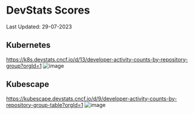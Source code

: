# DevStats Scores

Last Updated: 29-07-2023

## Kubernetes
https://k8s.devstats.cncf.io/d/13/developer-activity-counts-by-repository-group?orgId=1
![image](https://github.com/dipankardas011/dipankardas011/assets/65275144/95001c7d-e9e1-4620-b016-7c27107bce13)


## Kubescape
https://kubescape.devstats.cncf.io/d/9/developer-activity-counts-by-repository-group-table?orgId=1
![image](https://github.com/dipankardas011/dipankardas011/assets/65275144/46df97ef-9e0e-473e-b491-3fbb1ec98125)


